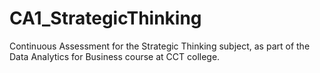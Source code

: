 # CA1_StrategicThinking
Continuous Assessment for the Strategic Thinking subject, as part of the Data Analytics for Business course at CCT college.
